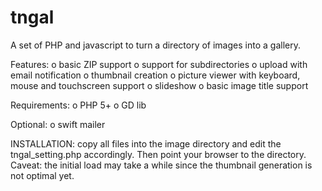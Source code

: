 tngal
=====

A set of PHP and javascript to turn a directory of images into a gallery.

Features:
o basic ZIP support
o support for subdirectories
o upload with email notification
o thumbnail creation
o picture viewer with keyboard, mouse and touchscreen support
o slideshow
o basic image title support

Requirements:
o PHP 5+
o GD lib

Optional:
o swift mailer

INSTALLATION:
copy all files into the image directory and edit the tngal_setting.php accordingly. Then point your browser to the directory. Caveat: the initial load may take a while since the thumbnail generation is not optimal yet.
